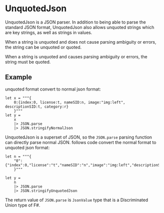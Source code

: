 # UnquotedJson

UnquotedJson is a JSON parser. In addition to being able to parse the standard JSON format, UnquotedJson also allows unquoted strings which are key strings, as well as strings in values.

When a string is unquoted and does not cause parsing ambiguity or errors, the string can be unquoted or quoted.

When a string is unquoted and causes parsing ambiguity or errors, the string must be quoted.

## Example

unquoted format convert to normal json format:

```F#
let x = """{
    0:{index:0, license:t, nameSID:n, image:"img:left", descriptionSID:t, category:r}
    }"""
let y = 
    x
    |> JSON.parse
    |> JSON.stringifyNormalJson
```

UnquotedJson is a superset of JSON, so the `JSON.parse` parsing function can directly parse normal JSON. follows code convert the normal format to unquoted json format:

```F#
let n = """{
    "0":{"index":0,"license":"t","nameSID":"n","image":"img:left","descriptionSID":"t","category":"r"}
    }"""

let y = 
    n
    |> JSON.parse
    |> JSON.stringifyUnquotedJson

```

The return value of `JSON.parse` is `JsonValue` type that is a Discriminated Union type of F#.
